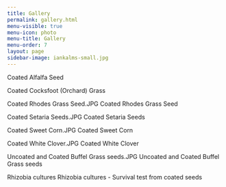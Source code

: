 ```yaml
---
title: Gallery
permalink: gallery.html
menu-visible: true
menu-icon: photo
menu-title: Gallery
menu-order: 7
layout: page
sidebar-image: iankalms-small.jpg
---
```


​Coated Alfalfa Seed



Coated Cocksfoot (Orchard) Grass

Coated Rhodes Grass Seed.JPG
Coated Rhodes Grass Seed

Coated Setaria Seeds.JPG
Coated Setaria Seeds

Coated Sweet Corn.JPG
Coated Sweet Corn

Coated White Clover.JPG
Coated White Clover

Uncoated and Coated Buffel Grass seeds.JPG
Uncoated and Coated Buffel Grass seeds

Rhizobia cultures
Rhizobia cultures - Survival test from coated seeds
